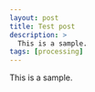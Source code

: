```yaml
---
layout: post
title: Test post
description: >
  This is a sample.
tags: [processing]
---
```


  This is a sample.

